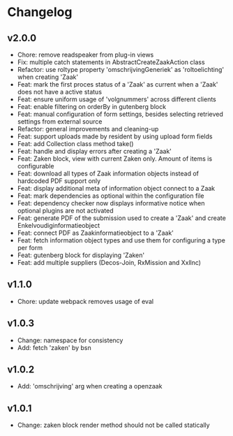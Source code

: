 # Changelog

## v2.0.0

- Chore: remove readspeaker from plug-in views
- Fix: multiple catch statements in AbstractCreateZaakAction class
- Refactor: use roltype property 'omschrijvingGeneriek' as 'roltoelichting' when creating 'Zaak'
- Feat: mark the first proces status of a 'Zaak' as current when a 'Zaak' does not have a active status
- Feat: ensure uniform usage of 'volgnummers' across different clients
- Feat: enable filtering on orderBy in gutenberg block
- Feat: manual configuration of form settings, besides selecting retrieved settings from external source
- Refactor: general improvements and cleaning-up
- Feat: support uploads made by resident by using upload form fields
- Feat: add Collection class method take()
- Feat: handle and display errors after creating a 'Zaak'
- Feat: Zaken block, view with current Zaken only. Amount of items is configurable
- Feat: download all types of Zaak information objects instead of hardcoded PDF support only
- Feat: display additional meta of information object connect to a Zaak
- Feat: mark dependencies as optional within the configuration file
- Feat: dependency checker now displays informative notice when optional plugins are not activated
- Feat: generate PDF of the submission used to create a 'Zaak' and create Enkelvoudiginformatieobject
- Feat: connect PDF as Zaakinformatieobject to a 'Zaak'
- Feat: fetch information object types and use them for configuring a type per form
- Feat: gutenberg block for displaying 'Zaken'
- Feat: add multiple suppliers (Decos-Join, RxMission and Xxllnc)

## v1.1.0

- Chore: update webpack removes usage of eval

## v1.0.3

- Change: namespace for consistency
- Add: fetch 'zaken' by bsn

## v1.0.2

- Add: 'omschrijving' arg when creating a openzaak

## v1.0.1

- Change: zaken block render method should not be called statically
